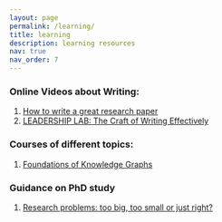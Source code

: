 ```yaml
---
layout: page
permalink: /learning/
title: learning
description: learning resources
nav: true
nav_order: 7
---
```


### Online Videos about Writing:
1. [How to write a great research paper](https://www.microsoft.com/en-us/research/academic-program/write-great-research-paper/)
2. [LEADERSHIP LAB: The Craft of Writing Effectively](https://youtu.be/vtIzMaLkCaM?si=YfmlJSvD31WvGTdL)


### Courses of different topics:
1. [Foundations of Knowledge Graphs](https://www.youtube.com/watch?v=CiU1sMbL3k4&list=PLNXdQl4kBgzubTOfY5cbtxZCgg9UTe-uF)


### Guidance on PhD study
1. [Research problems: too big, too small or just right?](https://phdinahundredsteps.com/2016/08/31/research-problems-too-big-too-small-or-just-right/)